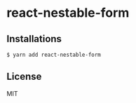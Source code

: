 # react-nestable-form

## Installations

```bash
$ yarn add react-nestable-form
```

## License

MIT
